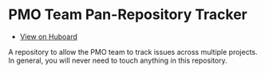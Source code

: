 # PMO Team Pan-Repository Tracker

* [View on Huboard](https://huboard.com/mysociety/pmo/)

A repository to allow the PMO team to track issues across multiple projects. In general, you will never need to touch anything in this repository.
